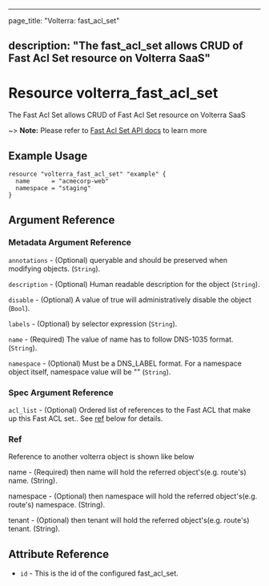 ---

page_title: "Volterra: fast_acl_set"

description: "The fast_acl_set allows CRUD of Fast Acl Set resource on Volterra SaaS"
-------------------------------------------------------------------------------------

Resource volterra_fast_acl_set
==============================

The Fast Acl Set allows CRUD of Fast Acl Set resource on Volterra SaaS

~> **Note:** Please refer to [Fast Acl Set API docs](https://volterra.io/docs/api/fast-acl-set) to learn more

Example Usage
-------------

```hcl
resource "volterra_fast_acl_set" "example" {
  name      = "acmecorp-web"
  namespace = "staging"
}

```

Argument Reference
------------------

### Metadata Argument Reference

`annotations` - (Optional) queryable and should be preserved when modifying objects. (`String`).

`description` - (Optional) Human readable description for the object (`String`).

`disable` - (Optional) A value of true will administratively disable the object (`Bool`).

`labels` - (Optional) by selector expression (`String`).

`name` - (Required) The value of name has to follow DNS-1035 format. (`String`).

`namespace` - (Optional) Must be a DNS_LABEL format. For a namespace object itself, namespace value will be "" (`String`).

### Spec Argument Reference

`acl_list` - (Optional) Ordered list of references to the Fast ACL that make up this Fast ACL set.. See [ref](#ref) below for details.

### Ref

Reference to another volterra object is shown like below

name - (Required) then name will hold the referred object's(e.g. route's) name. (String).

namespace - (Optional) then namespace will hold the referred object's(e.g. route's) namespace. (String).

tenant - (Optional) then tenant will hold the referred object's(e.g. route's) tenant. (String).

Attribute Reference
-------------------

-	`id` - This is the id of the configured fast_acl_set.

